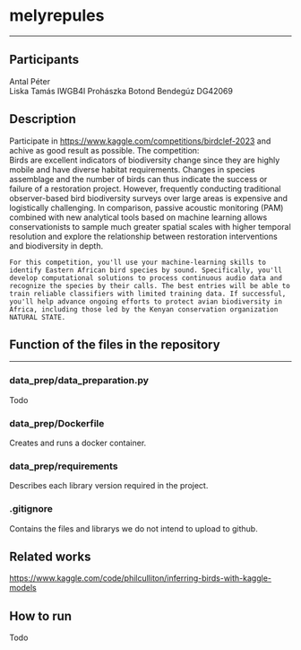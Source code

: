 # melyrepules

***

## Participants

Antal Péter  
Liska Tamás  IWGB4I
Prohászka Botond Bendegúz    DG42069

## Description

Participate in https://www.kaggle.com/competitions/birdclef-2023 and achive as good result as possible.
The competition:   
    Birds are excellent indicators of biodiversity change since they are highly mobile and have diverse habitat requirements. Changes in species assemblage and the number of birds can thus indicate the success or failure of a restoration project. However, frequently conducting traditional observer-based bird biodiversity surveys over large areas is expensive and logistically challenging. In comparison, passive acoustic monitoring (PAM) combined with new analytical tools based on machine learning allows conservationists to sample much greater spatial scales with higher temporal resolution and explore the relationship between restoration interventions and biodiversity in depth.

    For this competition, you'll use your machine-learning skills to identify Eastern African bird species by sound. Specifically, you'll develop computational solutions to process continuous audio data and recognize the species by their calls. The best entries will be able to train reliable classifiers with limited training data. If successful, you'll help advance ongoing efforts to protect avian biodiversity in Africa, including those led by the Kenyan conservation organization NATURAL STATE.

## Function of the files in the repository

---

### data_prep/data_preparation.py

Todo

### data_prep/Dockerfile

Creates and runs a docker container.

### data_prep/requirements

Describes each library version required in the project.

### .gitignore

Contains the files and librarys we do not intend to upload to github.

## Related works

https://www.kaggle.com/code/philculliton/inferring-birds-with-kaggle-models

## How to run

Todo